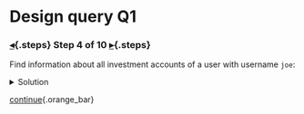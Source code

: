 <div class="top">

# Design query Q1
### [◂](command:katapod.loadPage?step3){.steps} Step 4 of 10 [▸](command:katapod.loadPage?step5){.steps}
</div>

Find information about all investment accounts of a user with username `joe`:

<details>
  <summary>Solution</summary>

```
SELECT *
FROM accounts_by_user
WHERE username = 'joe';
```

</details>

[continue](command:katapod.loadPage?step5){.orange_bar}